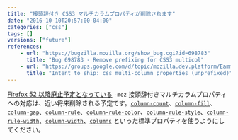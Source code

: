 ```yaml
---
title: "接頭辞付き CSS3 マルチカラムプロパティが削除されます"
date: "2016-10-10T20:57:00-04:00"
categories: ["css"]
tags: []
versions: ["future"]
references:
    - url: "https://bugzilla.mozilla.org/show_bug.cgi?id=698783"
      title: "Bug 698783 - Remove prefixing for CSS3 multicol"
    - url: "https://groups.google.com/d/topic/mozilla.dev.platform/EammrHjrCpw/discussion"
      title: "Intent to ship: css multi-column properties (unprefixed)"
---
```

[Firefox 52 以降廃止予定となっている](https://www.fxsitecompat.com/ja/docs/2016/css3-multi-column-properties-have-been-unprefixed/) `-moz` 接頭辞付きマルチカラムプロパティへの対応は、近い将来削除される予定です。[`column-count`](https://developer.mozilla.org/ja/docs/Web/CSS/column-count)、[`column-fill`](https://developer.mozilla.org/ja/docs/Web/CSS/column-fill)、[`column-gap`](https://developer.mozilla.org/ja/docs/Web/CSS/column-gap)、[`column-rule`](https://developer.mozilla.org/ja/docs/Web/CSS/column-rule)、[`column-rule-color`](https://developer.mozilla.org/ja/docs/Web/CSS/column-rule-color)、[`column-rule-style`](https://developer.mozilla.org/ja/docs/Web/CSS/column-rule-style)、[`column-rule-width`](https://developer.mozilla.org/ja/docs/Web/CSS/column-rule-width)、[`column-width`](https://developer.mozilla.org/ja/docs/Web/CSS/column-width)、[`columns`](https://developer.mozilla.org/ja/docs/Web/CSS/columns) といった標準プロパティを使うようにしてください。
